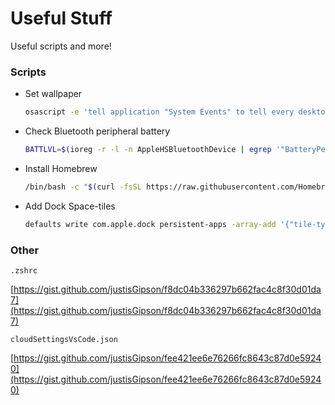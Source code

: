 # Useful Stuff

Useful scripts and more!

### Scripts

- Set wallpaper

    ```bash
    osascript -e 'tell application "System Events" to tell every desktop to set picture to "/Users/justisgipson/Desktop/Other/Wallpapers/peaks.jpg" as POSIX file'
    ```

- Check Bluetooth peripheral battery

    ```bash
    BATTLVL=$(ioreg -r -l -n AppleHSBluetoothDevice | egrep '"BatteryPercent" = |^ \| "Bluetooth Product Name" = '| sed 's/ | "Bluetooth Product Name" = "Magic Mouse 2"/ \| Mouse:/' | sed 's/ | "Bluetooth Product Name" = "Magic Keyboard with Numeric Keypad"/ \| Keyboard:/'| sed 's/ | | "BatteryPercent" = / /'); echo $BATTLVL```
    ```

- Install Homebrew

    ```bash
    /bin/bash -c "$(curl -fsSL https://raw.githubusercontent.com/Homebrew/install/master/install.sh)"
    ```
- Add Dock Space-tiles
    
    ```bash
    defaults write com.apple.dock persistent-apps -array-add '{"tile-type"="spacer-tile";}'; killall Dock
    ```

### Other

`.zshrc`

[https://gist.github.com/justisGipson/f8dc04b336297b662fac4c8f30d01da7](https://gist.github.com/justisGipson/f8dc04b336297b662fac4c8f30d01da7)

`cloudSettingsVsCode.json`

[https://gist.github.com/justisGipson/fee421ee6e76266fc8643c87d0e59240](https://gist.github.com/justisGipson/fee421ee6e76266fc8643c87d0e59240)
